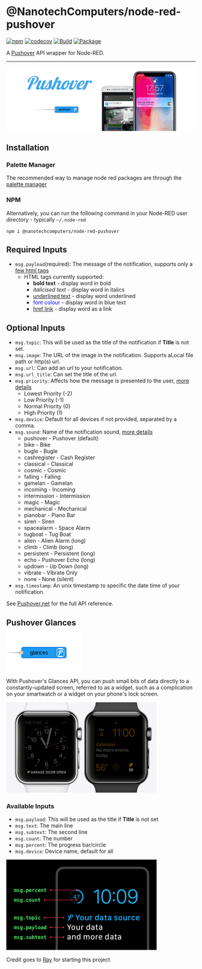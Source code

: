 @NanotechComputers/node-red-pushover
======================
[![npm](https://img.shields.io/npm/v/@nanotechcomputers/node-red-pushover?style=flat-square)](https://www.npmjs.com/package/@nanotechcomputers/node-red-pushover)
[![codecov](https://codecov.io/gh/NanotechComputers/node-red-pushover/branch/main/graph/badge.svg?token=006595LALM)](https://codecov.io/gh/NanotechComputers/node-red-pushover)
[![Build](https://github.com/NanotechComputers/node-red-pushover/actions/workflows/ci.yml/badge.svg?branch=main)](https://github.com/NanotechComputers/node-red-pushover/actions/workflows/ci.yml)
[![Package](https://github.com/NanotechComputers/node-red-pushover/actions/workflows/npm-publish.yml/badge.svg)](https://github.com/NanotechComputers/node-red-pushover/actions/workflows/npm-publish.yml)

A [Pushover](https://www.pushover.net/) API wrapper for Node-RED.
____

![](banner.gif)


## Installation
### Palette Manager
The recommended way to manage node red packages are through the [palette manager](https://nodered.org/docs/user-guide/editor/palette/manager) 
### NPM
Alternatively, you can run the following command in your Node-RED user directory - typically `~/.node-red`

```
npm i @nanotechcomputers/node-red-pushover
```

## Required Inputs
- `msg.payload`(required): The message of the notification, supports only a [few html tags](https://pushover.net/api#html)
  - HTML tags currently supported:
    - <b>bold text</b> - display word in bold
    - <i>italicised text</i> - display word in italics
    - <u>underlined text</u> - display word underlined
    - <font color="#0000ff">font colour</font> - display word in blue text
    - <a href="http://example.com/">href link</a> - display word as a link

## Optional Inputs
- `msg.topic`: This will be used as the title of the notification if **Title** is not set.
- `msg.image`: The URL of the image in the notification. Supports aLocal file path or http(s) url.
- `msg.url`: Can add an url to your notification.
- `msg.url_title`: Can set the title of the url.
- `msg.priority`: Affects how the message is presented to the user, [more details](https://pushover.net/api#priority)
  - Lowest Priority (-2)
  - Low Priority (-1)
  - Normal Priority (0)
  - High Priority (1)
- `msg.device`: Default for all devices if not provided, separated by a comma.
- `msg.sound`: Name of the notification sound, [more details](https://pushover.net/api#sounds)
  - pushover - Pushover (default)   
  - bike - Bike   
  - bugle - Bugle   
  - cashregister - Cash Register   
  - classical - Classical   
  - cosmic - Cosmic   
  - falling - Falling   
  - gamelan - Gamelan   
  - incoming - Incoming   
  - intermission - Intermission   
  - magic - Magic   
  - mechanical - Mechanical   
  - pianobar - Piano Bar   
  - siren - Siren   
  - spacealarm - Space Alarm   
  - tugboat - Tug Boat   
  - alien - Alien Alarm (long)   
  - climb - Climb (long)   
  - persistent - Persistent (long)   
  - echo - Pushover Echo (long)   
  - updown - Up Down (long)   
  - vibrate - Vibrate Only
  - none - None (silent) 
- `msg.timestamp`: An unix timestamp to specific the date time of your notification.

See <a href="https://pushover.net/api" target="_new">Pushover.net</a> for the full API reference.

## Pushover Glances

![](glances-node.png)

With Pushover's Glances API, you can push small bits of data directly to a constantly-updated screen, referred to as a widget, such as a complication on your smartwatch or a widget on your phone's lock screen.

![](icons/help-pushover-glances-preview.jpg)

### Available Inputs
- `msg.payload`: This will be used as the title if **Title** is not set
- `msg.text`: The main line
- `msg.subtext`: The second line
- `msg.count`: The number
- `msg.percent`: The progress bar/circle
- `msg.device`: Device name, default for all

![](icons/help-pushover-glances-props.png)

Credit goes to [Ray](https://github.com/RayPS/node-red-contrib-pushover) for starting this project
